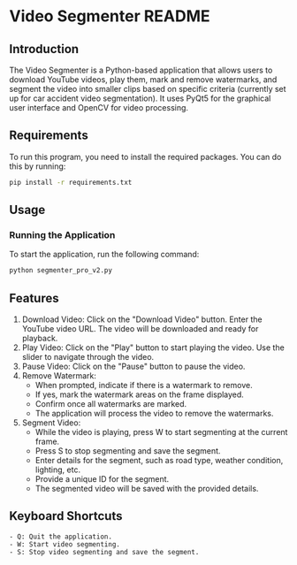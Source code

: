 # Video Segmenter README

## Introduction

The Video Segmenter is a Python-based application that allows users to download YouTube videos, play them, mark and remove watermarks, and segment the video into smaller clips based on specific criteria (currently set up for car accident video segmentation). It uses PyQt5 for the graphical user interface and OpenCV for video processing.

## Requirements

To run this program, you need to install the required packages. You can do this by running:

```bash
pip install -r requirements.txt
```
## Usage
### Running the Application
To start the application, run the following command:
```bash
python segmenter_pro_v2.py
```

## Features
1. Download Video:
    Click on the "Download Video" button.
    Enter the YouTube video URL.
    The video will be downloaded and ready for playback.
2. Play Video:
    Click on the "Play" button to start playing the video.
    Use the slider to navigate through the video.
3. Pause Video:
    Click on the "Pause" button to pause the video.
4. Remove Watermark:
    - When prompted, indicate if there is a watermark to remove.
    - If yes, mark the watermark areas on the frame displayed.
    - Confirm once all watermarks are marked.
    - The application will process the video to remove the watermarks.
5. Segment Video:
    - While the video is playing, press W to start segmenting at the current frame.
    - Press S to stop segmenting and save the segment.
    - Enter details for the segment, such as road type, weather condition, lighting, etc.
    - Provide a unique ID for the segment.
    - The segmented video will be saved with the provided details.

## Keyboard Shortcuts
    - Q: Quit the application.
    - W: Start video segmenting.
    - S: Stop video segmenting and save the segment.
